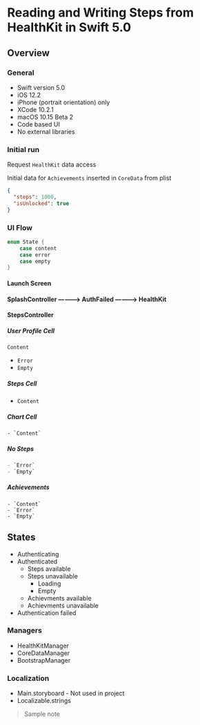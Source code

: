 # Reading and Writing Steps from HealthKit in Swift 5.0

## Overview

### General

- Swift version 5.0
- iOS 12.2
- iPhone (portrait orientation) only
- XCode 10.2.1
- macOS 10.15 Beta 2
- Code based UI
- No external libraries

### Initial run

Request `HealthKit` data access

Initial data for `Achievements` inserted in `CoreData` from plist

```json
{
  "steps": 1000,
  "isUnlocked": true
}
```

### UI Flow

```swift
enum State {
    case content
    case error
    case empty
}
```
#### Launch Screen

#### SplashController  ————>  AuthFailed  ————>  HealthKit

#### StepsController

##### User Profile Cell

`Content`

- `Error`
- `Empty`

##### Steps Cell

- `Content`

#####  Chart Cell
	- `Content`

##### No Steps
```swift
- `Error`
- `Empty`
```

##### Achievements

	- `Content`
	- `Error`
	- `Empty`

## States

- Authenticating
- Authenticated
  - Steps available
  - Steps unavailable
    - Loading
    - Empty
  - Achievments available
  - Achievments unavailable 
- Authentication failed

### Managers

- HealthKitManager
- CoreDataManager
- BootstrapManager

### Localization

- Main.storyboard - Not used in project
- Localizable.strings

> Sample note

```

```

